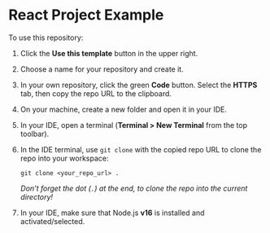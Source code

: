 # React Project Example

To use this repository:
1. Click the **Use this template** button in the upper right.
2. Choose a name for your repository and create it.
3. In your own repository, click the green **Code** button. Select the **HTTPS** tab, then copy the repo URL to the clipboard.
4. On your machine, create a new folder and open it in your IDE.
5. In your IDE, open a terminal (**Terminal > New Terminal** from the top toolbar).
6. In the IDE terminal, use `git clone` with the copied repo URL to clone the repo into your workspace:   

    `git clone <your_repo_url> .`

    _Don’t forget the dot (`.`) at the end, to clone the repo into the current directory!_
6. In your IDE, make sure that Node.js **v16** is installed and activated/selected.
